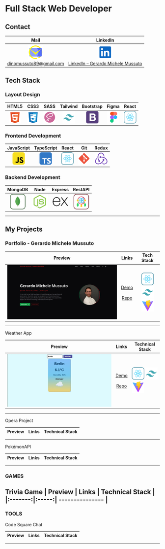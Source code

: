 # Full Stack Web Developer

## Contact
| Mail | LinkedIn |
|:----:|:--------:|
| <a href="mailto:dinomussuto89@gmail.com"><img src="assets/mail-svgrepo-com (1).svg" width="50" alt="Email Icon" /><br/>dinomussuto89@gmail.com</a> | <a href="www.linkedin.com/in/gerardo-michele-mussuto" target="_blank"><img src="assets/linkedin-svgrepo-com (1).svg" width="50" alt="LinkedIn Icon" /><br/>LinkedIn – Gerardo Michele Mussuto</a> |

## Tech Stack

### Layout Design

| HTML5 | CSS3 | SASS | Tailwind | Bootstrap | Figma | React |
|:-----:|:----:|:----:|:--------:|:---------:|:-----:|:-----:|     
| <img src="assets/html-5-svgrepo-com.svg" width="40"/> | <img src="assets/css-3-svgrepo-com.svg" width="40"/> | <img src="assets/scss2-svgrepo-com.svg" width="40"/> | <img src="assets/tailwind-svgrepo-com.svg" width="40"/> | <img src="assets/bootstrap-4-logo-svgrepo-com.svg" width="40"/> | <img src="assets/figma-svgrepo-com.svg" width="40"/> | <img src="assets/react-svgrepo-com.svg" width="40"/> |

### Frontend Development

| JavaScript | TypeScript | React | Git | Redux |
|:----------:|:----------:|:-----:|:---:|:-----:|
| <img src="assets/javascript-svgrepo-com.svg" width="40"/> | <img src="assets/typescript-svgrepo-com.svg" width="40"/> | <img src="assets/react-svgrepo-com.svg" width="40"/> | <img src="assets/git-svgrepo-com.svg" width="40"/> | <img src="assets/redux-logo-svgrepo-com.svg" width="40"/> |

### Backend Development

| MongoDB | Node | Express | RestAPI |
|:-------:|:----:|:-------:|:-------:|
| <img src="assets/mongodb-svgrepo-com.svg" width="50"/> | <img src="assets/node-js-svgrepo-com.svg" width="50"/> | <img src="assets/express-svgrepo-com.svg" width="50"/> | <img src="assets/rest-api-svgrepo-com.svg" width="50"/> |


---

##  My Projects

### Portfolio - Gerardo Michele Mussuto
| Preview | Links | Tech Stack |
|:-------:|:-----:|:----------:|
![Preview Screenshot](./assets/preview-portfolio.png) | [Demo](https://onid89.github.io/Web-Dev-Portfolio/)<br><br>[Repo](https://github.com/Onid89/onid89-creative-code-showcase) | <img src="assets/react-svgrepo-com.svg" width="40"/> <img src="assets/tailwind-svgrepo-com.svg" width="40"/> <img src="assets/vite-svgrepo-com.svg" width="40"/> |

---

Weather App

| Preview | Links | Technical Stack |
|:-------:|:-----:| --------------- |
![Preview Screenshot](./assets/Weather-App.png) | [Demo](https://onid89.github.io/Weather-App)<br><br>[Repo](https://github.com/Onid89/Weather-App) | <img src="assets/react-svgrepo-com.svg" width="40"/> <img src="assets/tailwind-svgrepo-com.svg" width="40"/> <img src="assets/vite-svgrepo-com.svg" width="40"/> |


---

Opera Project

| Preview | Links | Technical Stack |
|:-------:|:-----:| --------------- |

---

PokémonAPI

| Preview | Links | Technical Stack |
|:-------:|:-----:| --------------- |

---

### GAMES

Trivia Game
| Preview | Links | Technical Stack |
|:-------:|:-----:| --------------- |
---

### TOOLS

Code Square Chat

| Preview | Links | Technical Stack |
|:-------:|:-----:| --------------- |
---
